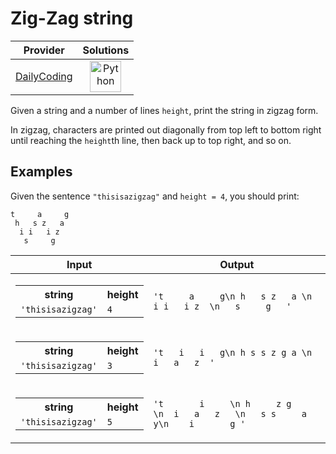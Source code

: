 # Zig-Zag string

<!-- INFO TABLE BEGIN -->

| Provider                                              | Solutions                                                                                                                                        |
| :---------------------------------------------------: | :----------------------------------------------------------------------------------------------------------------------------------------------: |
| [DailyCoding](../../../docs/providers/DailyCoding.md) | [<img src="https://res.cloudinary.com/rascaltwo/image/upload/v1631924087/python_xzdlti.svg" alt="Python" title="Python" width="50" />](solve.py) |

<!-- INFO TABLE END -->

Given a string and a number of lines `height`, print the string in zigzag form.

In zigzag, characters are printed out diagonally from top left to bottom right until reaching the `height`th line, then back up to top right, and so on.

## Examples

Given the sentence `"thisisazigzag"` and `height = 4`, you should print:

    t     a     g
     h   s z   a
      i i   i z
       s     g

| Input                                                                                                 | Output                                                                             |
| ----------------------------------------------------------------------------------------------------- | ---------------------------------------------------------------------------------- |
| <table><tr><th>string</th><th>height</th></tr><tr><td>`'thisisazigzag'`</td><td>`4`</td></tr></table> | `'t     a     g\n h   s z   a \n  i i   i z  \n   s     g   '`                     |
| <table><tr><th>string</th><th>height</th></tr><tr><td>`'thisisazigzag'`</td><td>`3`</td></tr></table> | `'t   i   i   g\n h s s z g a \n  i   a   z  '`                                    |
| <table><tr><th>string</th><th>height</th></tr><tr><td>`'thisisazigzag'`</td><td>`5`</td></tr></table> | `'t       i     \n h     z g    \n  i   a   z   \n   s s     a y\n    i       g '` |
